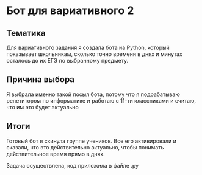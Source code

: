 # Бот для вариативного 2

## Тематика

Для вариативного задания я создала бота на Python, который показывает школьникам, сколько точно времени в днях и минутах осталось до их ЕГЭ по выбранному предмету.


## Причина выбора

Я выбрала именно такой посыл бота, потому что я подрабатываю репетитором по информатике и работаю с 11-ти классниками и считаю, что им это будет актуально


## Итоги

Готовый бот я скинула группе учеников. Все его активировали и сказали, что это действительно актуально, чтобы понимать действительное время прямо в днях. 

Задача осуществлена, код приложила в файле .py